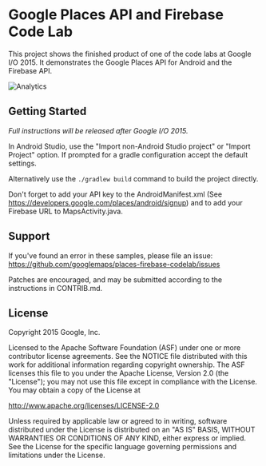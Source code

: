 Google Places API and Firebase Code Lab
=======================================

This project shows the finished product of one of the code labs at Google I/O 2015.
It demonstrates the Google Places API for Android and the Firebase API.

![Analytics](https://ga-beacon.appspot.com/UA-12846745-20/places-firebase-codelab/readme?pixel)

Getting Started
---------------

*Full instructions will be released after Google I/O 2015.*

In Android Studio, use the "Import non-Android Studio project" or 
"Import Project" option. If prompted for a gradle configuration
accept the default settings. 

Alternatively use the `./gradlew build` command to build the project directly.

Don't forget to add your API key to the AndroidManifest.xml
(See https://developers.google.com/places/android/signup) and to add your
Firebase URL to MapsActivity.java.

Support
-------

If you've found an error in these samples, please file an issue:
https://github.com/googlemaps/places-firebase-codelab/issues

Patches are encouraged, and may be submitted according to the instructions in
CONTRIB.md.

License
-------

Copyright 2015 Google, Inc.

Licensed to the Apache Software Foundation (ASF) under one or more contributor
license agreements.  See the NOTICE file distributed with this work for
additional information regarding copyright ownership.  The ASF licenses this
file to you under the Apache License, Version 2.0 (the "License"); you may not
use this file except in compliance with the License.  You may obtain a copy of
the License at

  http://www.apache.org/licenses/LICENSE-2.0

Unless required by applicable law or agreed to in writing, software
distributed under the License is distributed on an "AS IS" BASIS, WITHOUT
WARRANTIES OR CONDITIONS OF ANY KIND, either express or implied.  See the
License for the specific language governing permissions and limitations under
the License.
